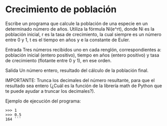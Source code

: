 # Crecimiento de población

Escribe un programa que calcule la población de una especie en un determinado número de años. Utiliza la fórmula Ni(e^rt), donde Ni es la población inicial, r es la tasa de crecimiento, la cual siempre es un número entre 0 y 1, t es el tiempo en años y e la constante de Euler.

Entrada
Tres números recibidos uno en cada renglón, correspondientes a: población inicial (entero positivo), tiempo en años (entero positivo) y tasa de crecimiento (flotante entre 0 y 1), en ese orden.

Salida
Un número entero, resultado del cálculo de la población final. 

IMPORTANTE: Trunca los decimales del número resultante, para que el resultado sea entero (¿Cuál es la función de la librería math de Python que te puede ayudar a truncar los decimales?).

Ejemplo de ejecución del programa:

```>>> 100  
>>> 1
>>> 0.5
164 ```

